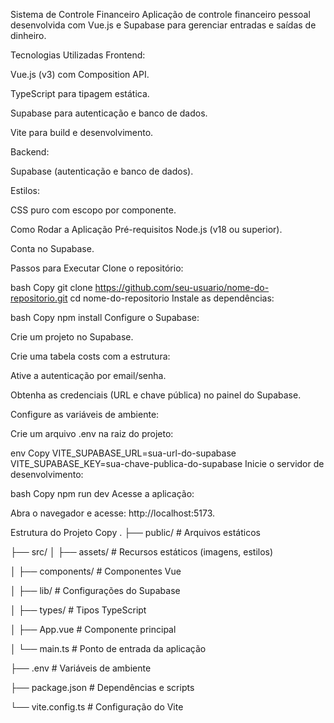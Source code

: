 Sistema de Controle Financeiro
Aplicação de controle financeiro pessoal desenvolvida com Vue.js e Supabase para gerenciar entradas e saídas de dinheiro.

Tecnologias Utilizadas
Frontend:

Vue.js (v3) com Composition API.

TypeScript para tipagem estática.

Supabase para autenticação e banco de dados.

Vite para build e desenvolvimento.

Backend:

Supabase (autenticação e banco de dados).

Estilos:

CSS puro com escopo por componente.

Como Rodar a Aplicação
Pré-requisitos
Node.js (v18 ou superior).

Conta no Supabase.

Passos para Executar
Clone o repositório:

bash
Copy
git clone https://github.com/seu-usuario/nome-do-repositorio.git
cd nome-do-repositorio
Instale as dependências:

bash
Copy
npm install
Configure o Supabase:

Crie um projeto no Supabase.

Crie uma tabela costs com a estrutura:

Ative a autenticação por email/senha.

Obtenha as credenciais (URL e chave pública) no painel do Supabase.

Configure as variáveis de ambiente:

Crie um arquivo .env na raiz do projeto:

env
Copy
VITE_SUPABASE_URL=sua-url-do-supabase
VITE_SUPABASE_KEY=sua-chave-publica-do-supabase
Inicie o servidor de desenvolvimento:

bash
Copy
npm run dev
Acesse a aplicação:

Abra o navegador e acesse: http://localhost:5173.

Estrutura do Projeto
Copy
.
├── public/                  # Arquivos estáticos

├── src/
│   ├── assets/              # Recursos estáticos (imagens, estilos)

│   ├── components/          # Componentes Vue

│   ├── lib/                 # Configurações do Supabase

│   ├── types/               # Tipos TypeScript

│   ├── App.vue              # Componente principal

│   └── main.ts              # Ponto de entrada da aplicação

├── .env                     # Variáveis de ambiente

├── package.json             # Dependências e scripts

└── vite.config.ts           # Configuração do Vite


